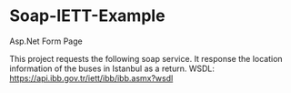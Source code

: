 # Soap-IETT-Example
Asp.Net Form Page

This project requests the following soap service. It response the location information of the buses in Istanbul as a return.
WSDL: https://api.ibb.gov.tr/iett/ibb/ibb.asmx?wsdl

